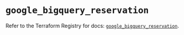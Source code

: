 # `google_bigquery_reservation`

Refer to the Terraform Registry for docs: [`google_bigquery_reservation`](https://registry.terraform.io/providers/hashicorp/google-beta/6.32.0/docs/resources/google_bigquery_reservation).
